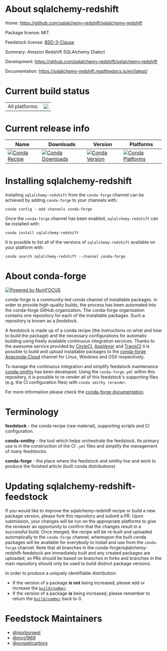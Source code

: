 About sqlalchemy-redshift
=========================

Home: https://github.com/sqlalchemy-redshift/sqlalchemy-redshift

Package license: MIT

Feedstock license: [BSD-3-Clause](https://github.com/conda-forge/sqlalchemy-redshift-feedstock/blob/master/LICENSE.txt)

Summary: Amazon Redshift SQLAlchemy Dialect

Development: https://github.com/sqlalchemy-redshift/sqlalchemy-redshift

Documentation: https://sqlalchemy-redshift.readthedocs.io/en/latest/

Current build status
====================


<table><tr><td>All platforms:</td>
    <td>
      <a href="https://dev.azure.com/conda-forge/feedstock-builds/_build/latest?definitionId=4475&branchName=master">
        <img src="https://dev.azure.com/conda-forge/feedstock-builds/_apis/build/status/sqlalchemy-redshift-feedstock?branchName=master">
      </a>
    </td>
  </tr>
</table>

Current release info
====================

| Name | Downloads | Version | Platforms |
| --- | --- | --- | --- |
| [![Conda Recipe](https://img.shields.io/badge/recipe-sqlalchemy--redshift-green.svg)](https://anaconda.org/conda-forge/sqlalchemy-redshift) | [![Conda Downloads](https://img.shields.io/conda/dn/conda-forge/sqlalchemy-redshift.svg)](https://anaconda.org/conda-forge/sqlalchemy-redshift) | [![Conda Version](https://img.shields.io/conda/vn/conda-forge/sqlalchemy-redshift.svg)](https://anaconda.org/conda-forge/sqlalchemy-redshift) | [![Conda Platforms](https://img.shields.io/conda/pn/conda-forge/sqlalchemy-redshift.svg)](https://anaconda.org/conda-forge/sqlalchemy-redshift) |

Installing sqlalchemy-redshift
==============================

Installing `sqlalchemy-redshift` from the `conda-forge` channel can be achieved by adding `conda-forge` to your channels with:

```
conda config --add channels conda-forge
```

Once the `conda-forge` channel has been enabled, `sqlalchemy-redshift` can be installed with:

```
conda install sqlalchemy-redshift
```

It is possible to list all of the versions of `sqlalchemy-redshift` available on your platform with:

```
conda search sqlalchemy-redshift --channel conda-forge
```


About conda-forge
=================

[![Powered by NumFOCUS](https://img.shields.io/badge/powered%20by-NumFOCUS-orange.svg?style=flat&colorA=E1523D&colorB=007D8A)](http://numfocus.org)

conda-forge is a community-led conda channel of installable packages.
In order to provide high-quality builds, the process has been automated into the
conda-forge GitHub organization. The conda-forge organization contains one repository
for each of the installable packages. Such a repository is known as a *feedstock*.

A feedstock is made up of a conda recipe (the instructions on what and how to build
the package) and the necessary configurations for automatic building using freely
available continuous integration services. Thanks to the awesome service provided by
[CircleCI](https://circleci.com/), [AppVeyor](https://www.appveyor.com/)
and [TravisCI](https://travis-ci.com/) it is possible to build and upload installable
packages to the [conda-forge](https://anaconda.org/conda-forge)
[Anaconda-Cloud](https://anaconda.org/) channel for Linux, Windows and OSX respectively.

To manage the continuous integration and simplify feedstock maintenance
[conda-smithy](https://github.com/conda-forge/conda-smithy) has been developed.
Using the ``conda-forge.yml`` within this repository, it is possible to re-render all of
this feedstock's supporting files (e.g. the CI configuration files) with ``conda smithy rerender``.

For more information please check the [conda-forge documentation](https://conda-forge.org/docs/).

Terminology
===========

**feedstock** - the conda recipe (raw material), supporting scripts and CI configuration.

**conda-smithy** - the tool which helps orchestrate the feedstock.
                   Its primary use is in the construction of the CI ``.yml`` files
                   and simplify the management of *many* feedstocks.

**conda-forge** - the place where the feedstock and smithy live and work to
                  produce the finished article (built conda distributions)


Updating sqlalchemy-redshift-feedstock
======================================

If you would like to improve the sqlalchemy-redshift recipe or build a new
package version, please fork this repository and submit a PR. Upon submission,
your changes will be run on the appropriate platforms to give the reviewer an
opportunity to confirm that the changes result in a successful build. Once
merged, the recipe will be re-built and uploaded automatically to the
`conda-forge` channel, whereupon the built conda packages will be available for
everybody to install and use from the `conda-forge` channel.
Note that all branches in the conda-forge/sqlalchemy-redshift-feedstock are
immediately built and any created packages are uploaded, so PRs should be based
on branches in forks and branches in the main repository should only be used to
build distinct package versions.

In order to produce a uniquely identifiable distribution:
 * If the version of a package **is not** being increased, please add or increase
   the [``build/number``](https://conda.io/docs/user-guide/tasks/build-packages/define-metadata.html#build-number-and-string).
 * If the version of a package **is** being increased, please remember to return
   the [``build/number``](https://conda.io/docs/user-guide/tasks/build-packages/define-metadata.html#build-number-and-string)
   back to 0.

Feedstock Maintainers
=====================

* [@igorborgest](https://github.com/igorborgest/)
* [@mcg1969](https://github.com/mcg1969/)
* [@synapticarbors](https://github.com/synapticarbors/)

